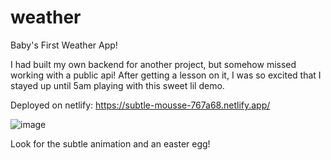 # weather
Baby's First Weather App!

I had built my own backend for another project, but somehow missed working with a public api!
After getting a lesson on it, I was so excited that I stayed up until 5am playing with this sweet lil demo.

Deployed on netlify:
https://subtle-mousse-767a68.netlify.app/

![image](https://github.com/yummygoods/weather/assets/105559874/cda023db-efa3-4252-8561-3a5da6f08443)

Look for the subtle animation and an easter egg!
